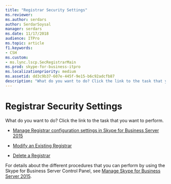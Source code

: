 ```yaml
---
title: "Registrar Security Settings"
ms.reviewer: 
ms.author: serdars
author: SerdarSoysal
manager: serdars
ms.date: 11/17/2018
audience: ITPro
ms.topic: article
f1.keywords:
- CSH
ms.custom:
- ms.lync.lscp.SecRegistrarMain
ms.prod: skype-for-business-itpro
ms.localizationpriority: medium
ms.assetid: dd3c9b37-607e-445f-9e15-b6c92adcfb87
description: "What do you want to do? Click the link to the task that you want to perform."
---
```


# Registrar Security Settings

What do you want to do? Click the link to the task that you want to perform.

- [Manage Registrar configuration settings in Skype for Business Server 2015](../../manage/authentication/registrar-configuration-settings.md)

- [Modify an Existing Registrar](/previous-versions/office/lync-server-2013/lync-server-2013-modify-existing-registrar-configuration-settings)

- [Delete a Registrar](/previous-versions/office/lync-server-2013/lync-server-2013-delete-existing-registrar-configuration-settings)

For details about the different procedures that you can perform by using the Skype for Business Server Control Panel, see [Manage Skype for Business Server 2015](../../manage/manage.md).